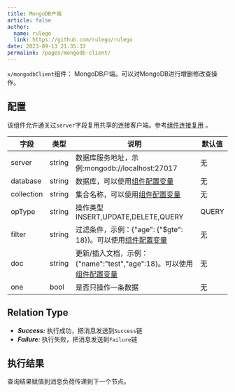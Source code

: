 ```yaml
---
title: MongoDB户端
article: false
author: 
  name: rulego
  link: https://github.com/rulego/rulego
date: 2023-09-13 21:35:33
permalink: /pages/mongodb-client/
---
```


`x/mongodbClient`组件：<Badge text="v0.26.0+"/> MongoDB户端。可以对MongoDB进行增删修改查操作。

## 配置
该组件允许通关过`server`字段复用共享的连接客户端。参考[组件连接复用](/pages/baa05d/) 。

| 字段         | 类型     | 说明                                                               | 默认值   |
|------------|--------|------------------------------------------------------------------|-------|
| server     | string | 数据库服务地址，示例:mongodb://localhost:27017                             | 无     |
| database   | string | 数据库，可以使用[组件配置变量](/pages/baa05c/)                                 | 无     |
| collection | string | 集合名称，可以使用[组件配置变量](/pages/baa05c/)                                | 无     |
| opType     | string | 操作类型 INSERT,UPDATE,DELETE,QUERY                                  | QUERY |
| filter     | string | 过滤条件，示例：{"age": {"$gte": 18}}。可以使用[组件配置变量](/pages/baa05c/)       | 无     |
| doc        | string | 更新/插入文档，示例：{"name":"test","age":18}。可以使用[组件配置变量](/pages/baa05c/) | 无     |
| one        | bool   | 是否只操作一条数据                                                        | 无     |


## Relation Type

- ***Success:*** 执行成功，把消息发送到`Success`链
- ***Failure:*** 执行失败，把消息发送到`Failure`链

## 执行结果

查询结果赋值到消息负荷传递到下一个节点。